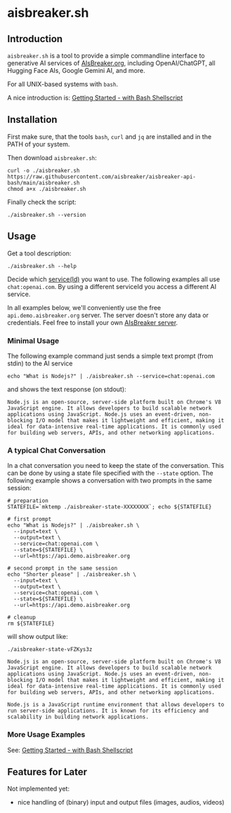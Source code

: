 # aisbreaker.sh

## Introduction
`aisbreaker.sh` is a tool to provide a simple commandline
interface to generative AI services of [AIsBreaker.org](https://aisbreaker.org/),
including OpenAI/ChatGPT, all Hugging Face AIs,
Google Gemini AI, and more.

For all UNIX-based systems with `bash`.

A nice introduction is: [Getting Started - with Bash Shellscript](https://aisbreaker.org/docs/getting-started-with-bash)


## Installation
First make sure, that the tools `bash`, `curl` and `jq` are installed and in the PATH of your system.

Then download `aisbreaker.sh`:
```
curl -o ./aisbreaker.sh https://raw.githubusercontent.com/aisbreaker/aisbreaker-api-bash/main/aisbreaker.sh
chmod a+x ./aisbreaker.sh
```

Finally check the script:
```
./aisbreaker.sh --version
```


## Usage

Get a tool description:
```
./aisbreaker.sh --help
```

Decide which [service(Id)](https://aisbreaker.org/docs/services) you want to use. The following examples all use `chat:openai.com`. By using a different serviceId you access a different AI service.

In all examples below, we'll conveniently use the free `api.demo.aisbreaker.org` server. The server doesn't store any data or credentials. Feel free to install your own [AIsBreaker server](https://aisbreaker.org/docs/aisbreaker-server).


### Minimal Usage
The following example command just sends a simple text prompt (from stdin) to the AI service
```
echo "What is Nodejs?" | ./aisbreaker.sh --service=chat:openai.com
```
and shows the text response (on stdout):
```
Node.js is an open-source, server-side platform built on Chrome's V8 JavaScript engine. It allows developers to build scalable network applications using JavaScript. Node.js uses an event-driven, non-blocking I/O model that makes it lightweight and efficient, making it ideal for data-intensive real-time applications. It is commonly used for building web servers, APIs, and other networking applications.
```


### A typical Chat Conversation
In a chat conversation you need to keep the state of the conversation. This can be done by using a state file specified with the `--state` option. The following example shows a conversation with two prompts in the same session:
```
# preparation
STATEFILE=`mktemp ./aisbreaker-state-XXXXXXXX`; echo ${STATEFILE}

# first prompt
echo "What is Nodejs?" | ./aisbreaker.sh \
  --input=text \
  --output=text \
  --service=chat:openai.com \
  --state=${STATEFILE} \
  --url=https://api.demo.aisbreaker.org

# second prompt in the same session
echo "Shorter please" | ./aisbreaker.sh \
  --input=text \
  --output=text \
  --service=chat:openai.com \
  --state=${STATEFILE} \
  --url=https://api.demo.aisbreaker.org

# cleanup
rm ${STATEFILE}
```
will show output like:
```
./aisbreaker-state-vFZKys3z

Node.js is an open-source, server-side platform built on Chrome's V8 JavaScript engine. It allows developers to build scalable network applications using JavaScript. Node.js uses an event-driven, non-blocking I/O model that makes it lightweight and efficient, making it ideal for data-intensive real-time applications. It is commonly used for building web servers, APIs, and other networking applications.

Node.js is a JavaScript runtime environment that allows developers to run server-side applications. It is known for its efficiency and scalability in building network applications.
```


### More Usage Examples
See: [Getting Started - with Bash Shellscript](https://aisbreaker.org/docs/getting-started-with-bash#maximal-usage)


Features for Later
------------------
Not implemented yet:
* nice handling of (binary) input and output files (images, audios, videos)

